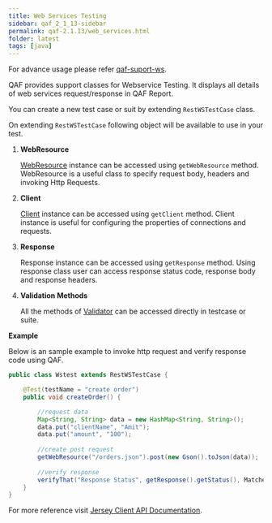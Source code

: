 ```yaml
---
title: Web Services Testing
sidebar: qaf_2_1_13-sidebar
permalink: qaf-2.1.13/web_services.html
folder: latest
tags: [java]
---
```

For advance usage please refer [qaf-suport-ws](https://github.com/qmetry/qaf-support-ws/wiki).

QAF provides support classes for Webservice Testing. It displays all details of web services request/response in QAF Report.

You can create a new test case or suit by extending `RestWSTestCase` class.

On extending `RestWSTestCase` following object will be available to use in your test.

1. **WebResource**

	[WebResource](https://jersey.java.net/apidocs/1.19/jersey/com/sun/jersey/api/client/WebResource.html) instance can be accessed using `getWebResource` method. WebResource is a useful class to specify request body, headers and invoking Http Requests.

2. **Client**

	[Client](https://jersey.java.net/apidocs/1.19/jersey/com/sun/jersey/api/client/Client.html) instance can be accessed using `getClient` method. Client instance is useful for configuring the properties of connections and requests.

3. **Response**
	
	Response instance can be accessed using `getResponse` method. Using response class user can access response status code, response body and response headers.

4. **Validation Methods**
	
	All the methods of [Validator](assertion_verification.html#validator-class) can be accessed directly in testcase or suite.

**Example**

Below is an sample example to invoke http request and verify response code using QAF.

```java
public class Wstest extends RestWSTestCase {

	@Test(testName = "create order")
	public void createOrder() {

		//request data
		Map<String, String> data = new HashMap<String, String>();
		data.put("clientName", "Amit");
		data.put("amount", "100");
		
		//create post request
		getWebResource("/orders.json").post(new Gson().toJson(data));
		
		//verify response
		verifyThat("Response Status", getResponse().getStatus(), Matchers.equalTo(Status.CREATED));
	}
}
```

For more reference visit [Jersey Client API Documentation](https://jersey.github.io/documentation/1.19/client-api.html).
